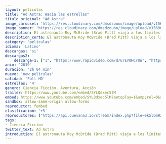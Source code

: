 ```yaml
---
layout: peliculas
title: "Ad Astra: Hacia las estrellas"
titulo_original: "Ad Astra"
image_carousel: 'https://res.cloudinary.com/dmsdzouoo/image/upload/v1569634651/ad-adtra-min_avaktf.jpg'
image_banner: 'https://res.cloudinary.com/dmsdzouoo/image/upload/v1569634651/960x0-min_rmje5n.jpg'
description: El astronauta Roy McBride (Brad Pitt) viaja a los límites exteriores del sistema solar para encontrar a su padre perdido y desentrañar un misterio que amenaza la supervivencia de nuestro planeta. Su viaje desvelará secretos que desafían la naturaleza de la existencia humana y nuestro lugar en el cosmos.
description_corta: El astronauta Roy McBride (Brad Pitt) viaja a los límites exteriores del sistema solar para encontrar a su padre perdido y desentrañar un misterio que amenaza la supervivencia de nuestro planeta. Su viaje desvelará secretos que desafían la naturaleza de la existencia humana y nuestro lugar en el cosmos.
category: 'peliculas'
idioma: 'Latino'
descargas: 'si'
descargas2:
    descarga-1: ["1", "https://www.rapidvideo.com/d/G7EVOHCY8W", "https://www.google.com/s2/favicons?domain=openload.co","OpenLoad","https://res.cloudinary.com/imbriitneysam/image/upload/v1541473684/mexico.png", "Latino", "Full HD"]
anio: '2019'
duracion: '2h 04 min'
nuevo: 'new_peliculas'
calidad: 'Full HD'
estrellas: '4'
genero: Ciencia Ficción, Aventura, Acción
trailer: https://www.youtube.com/embed/SYLQdxec5lM
embed: https://www.youtube.com/embed/SYLQdxec5lM?autoplay=1&amp;rel=0&amp;hd=1&border=0&wmode=opaque&enablejsapi=1&modestbranding=1&controls=1&showinfo=0
sandbox: allow-same-origin allow-forms
reproductor: fembed
clasificacion: '+5'
reproductores: ["https://api.cuevana3.io/stream/index.php?file=ek5lbm9xYWNrS0xYMTZLa2xNbkdvY3ZTb3BtZng4TGp6ZFpobGFMUGtOVFYySmlocU5XTzJkRE1tcHFuajVPb2w1eGphMkhEMGVQWDA2S21ZY1hRNEpQWHAyUnNsWmFvbFpPU2ZuUzJ3THVva2FDaVp3PT0","https://streampelis.info/public/dist/index.html?id=cc390a72914e7c9b1bd1ea114b147903","https://www.zembed.to/public/dist/asteroid.html?id=bd9916ded1482c608f82d7f42cadc0bd&title=Ad%20Astra","https://upstream.to/embed-aytjkorimbcm.html","https://www.ilovefembed.best/v/lypq8cnz18pjq18","https://gdriveplayer.co/embed2.php?link=8VKA3ftG3533Y29dhq7GdguX%252FX%252BPQ8IQavjuzfHq3sOQjgymYYoI%252BfEeLfNrySvH2%252BsPjYukmBF8bwf8SNzSqlZfnb5gVNh7pQY86EBsO%252BciBGZ1uTDRvb1G%252BXEGGyGdf0N5D6IOKFi4MkGF2e11QOL9dbWFoABx7Xypny8%252FoeKBvfwcGX0UcyCQmlyafnQOknPF0AhQbupfkJsEGGpYhO","https://gdriveplayer.co/embed2.php?link=uo13oA4Yzer1uAYTe19b3A8bFpRtd%252Bg3Z498MIORwdZ2LVM2RnHziCIPsR4VQ17QSxx6v4%252FNttPF2SenDYv4yzvUqwfRoUTIJk0vTcD%252Bv%252BNXp6ik2%252FURXoeDmYMoPzmInS4EBMbfJikeT%252Bckb7VhuhSob%252BG%252BDkNK6jy%252B04hvoVsreqVSrkTnS0JwVgjrrLHUqhd3sV8ot6secM6W%252FDR87PrX3hrjlwjM7DaXBSUCvuGaJit1KqRaYsP%252FUaAFsEfxs%253D"]
tags:
- Ciencia-Ficcion
twitter_text: Ad Astra
introduction: El astronauta Roy McBride (Brad Pitt) viaja a los límites exteriores del sistema solar para encontrar a su padre perdido y desentrañar un misterio que amenaza la supervivencia de nuestro planeta. Su viaje desvelará secretos que desafían la naturaleza de la existencia humana y nuestro lugar en el cosmos.
---
```












